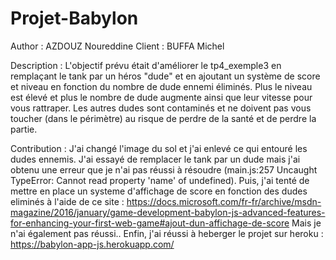 # Projet-Babylon

Author : AZDOUZ Noureddine
Client : BUFFA Michel

Description : 
L'objectif prévu était d'améliorer le tp4_exemple3 en remplaçant le tank par un héros "dude" et en ajoutant un système de score et niveau en fonction du nombre de dude ennemi éliminés.
Plus le niveau est élevé et plus le nombre de dude augmente ainsi que leur vitesse pour vous rattraper. Les autres dudes sont contaminés et ne doivent pas vous toucher (dans le périmètre) au risque de perdre de la santé et de perdre la partie.

Contribution : 
J'ai changé l'image du sol et j'ai enlevé ce qui entouré les dudes ennemis. J'ai essayé de remplacer le tank par un dude mais j'ai obtenu une erreur que je n'ai pas réussi à résoudre (main.js:257 Uncaught TypeError: Cannot read property 'name' of undefined). Puis, j'ai tenté de mettre en place un systeme d'affichage de score en fonction des dudes eliminés à l'aide de ce site : https://docs.microsoft.com/fr-fr/archive/msdn-magazine/2016/january/game-development-babylon-js-advanced-features-for-enhancing-your-first-web-game#ajout-dun-affichage-de-score 
Mais je n'ai également pas réussi..
Enfin, j'ai réussi à heberger le projet sur heroku : https://babylon-app-js.herokuapp.com/






